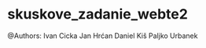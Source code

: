 # skuskove_zadanie_webte2

@Authors:
          Ivan Cicka
          Jan Hrćan
          Daniel Kiš
          Paljko Urbanek   
